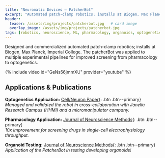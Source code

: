 ```yaml
---
title: "Neuromatic Devices — PatcherBot"
excerpt: "Automated patch-clamp robotics; installs at Biogen, Max Planck, Imperial College."
header:
  teaser: /assets/img/projects/patcherbot.jpg   # card image
  overlay_image: /assets/img/projects/patcherbot.jpg
tags: [robotics, neuroscience, ML, pharmacology, organoids, optogenetics]
---
```


Designed and commercialized automated patch-clamp robotics; installs at Biogen, Max Planck, Imperial College. The patcherBot was applied to multiple experimental pipelines for improved screening from pharmacology to optogenetics.

{% include video id="GeNs56jmmXU" provider="youtube" %}

## Applications & Publications

**Optogenetics Application:** [Cell/Neuron Paper](https://www.cell.com/neuron/fulltext/S0896-6273(23)00205-2){: .btn .btn--primary}  
*Managed and validated the robot in cross-collaboration with Janelia Research Campus (HHMI) and a micromanipulator company.*

**Pharmacology Application:** [Journal of Neuroscience Methods](https://www.sciencedirect.com/science/article/abs/pii/S0026895X24011337){: .btn .btn--primary}  
*10x improvement for screening drugs in single-cell electrophysiology throughput.*

**Organoid Testing:** [Journal of Neuroscience Methods](https://www.sciencedirect.com/science/article/abs/pii/S0165027023001176){: .btn .btn--primary}  
*Application of the PatcherBot in testing developing organoids!*
